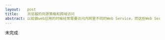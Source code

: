 ```yaml
---
layout:   post
title:    浏览器的同源策略和跨域访问
abstract: 以前做web应用的时候经常需要访问内网里不同的Web Service，而这些Web Service是放在不同的sub domain下的。这就产生了cross domain问题。在网上也经常会看到一些跨域攻击的文章。但总感觉东一块、西一块，一直对问题的整体缺乏清晰的认识。周末花了点时间，尝试把这块内容梳理一下。希望跟我一样对这块也不是很清楚的童鞋，看了这篇文章之后，能更好的理解浏览器的某些行为。
---
```


未完成
